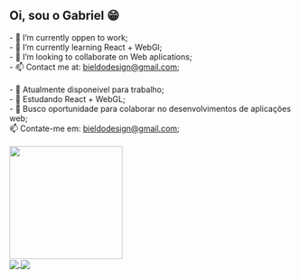 ## Oi, sou o Gabriel 😁

<div>
- 🔭 I’m currently oppen to work;<br>
- 🌱 I’m currently learning React + WebGl;<br>
- 👯 I’m looking to collaborate on Web aplications;<br>
- 📫 Contact me at: <a href="mailto:bieldodesign@gmail.com">bieldodesign@gmail.com</a>;
</div><br><div>
- 🔭 Atualmente disponeivel para trabalho;<br>
- 🌱 Estudando React + WebGL;<br>
- 👯 Busco oportunidade para colaborar no desenvolvimentos de aplicações web;<br>
 📫 Contate-me em: <a href="mailto:bieldodesign@gmail.com">bieldodesign@gmail.com</a>;
</div>
<br>
<!--<a href="https://github.com/anuraghazra/github-readme-stats">
  <img height=200 align="center" src="https://github-readme-stats.vercel.app/api?username=bieldesign&theme=highcontrast" />
</a>-->
 <a href="https://github.com/Bieldodesign">
  <img height=200 align="center" src="https://github-readme-stats.vercel.app/api/top-langs?username=bieldesign&layout=compact&langs_count=8&card_width=300&theme=highcontrast" />
</a>
<div>
<!--<a href="https://github.com/Bieldodesign/DrumMachine">
  <img align="center" src="https://github-readme-stats.vercel.app/api/pin/?username=Bieldodesign&repo=DrumMachine&theme=highcontrast" />
</a>-->
<a href="https://github.com/Bieldodesign/videos">
  <img align="center" src="https://github-readme-stats.vercel.app/api/pin/?username=Bieldodesign&repo=videos&theme=highcontrast" />
</a>
<a href="https://github.com/Bieldodesign/portifolio">
  <img align="center" src="https://github-readme-stats.vercel.app/api/pin/?username=Bieldodesign&repo=Portifolio&theme=highcontrast" />
</a>
</div>
